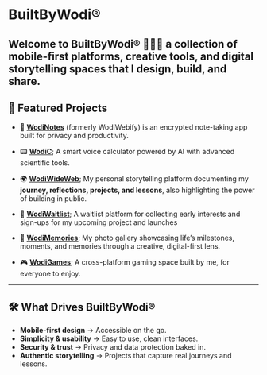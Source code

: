 # BuiltByWodi®

Welcome to **BuiltByWodi®** 💙💙💙 a collection of mobile-first platforms, creative tools, and digital storytelling spaces that I design, build, and share.
---

## 🌟 Featured Projects

- 🔐 [**WodiNotes**](https://wodinotes.vercel.app) (formerly WodiWebify) is an encrypted note-taking app built for privacy and productivity.

- 📟 [**WodiC**](https://wodic.vercel.app); A smart voice calculator powered by AI with advanced scientific tools.

- 🌍 [**WodiWideWeb**](https://wodiwideweb.vercel.app); My personal storytelling platform documenting my **journey, reflections, projects, and lessons**, also highlighting the power of building in public.

- 🧪 [**WodiWaitlist**](https://wodiwaitlist.vercel.app); A waitlist platform for collecting early interests and sign-ups for my upcoming project and launches

- 📸 [**WodiMemories**](https://wodimemories.vercel.app); My photo gallery showcasing life’s milestones, moments, and memories through a creative, digital-first lens.

- 🎮 [**WodiGames**](https://wodigames.vercel.app); A cross-platform gaming space built by me, for everyone to enjoy.
---

## 🛠️ What Drives BuiltByWodi®
- **Mobile-first design** → Accessible on the go.  
- **Simplicity & usability** → Easy to use, clean interfaces.  
- **Security & trust** → Privacy and data protection baked in.  
- **Authentic storytelling** → Projects that capture real journeys and lessons.